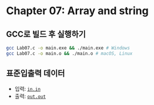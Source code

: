 # Chapter 07: Array and string

## GCC로 빌드 후 실행하기
```sh
gcc Lab07.c -o main.exe && ./main.exe # Windows
gcc Lab07.c -o main.o && ./main.o # macOS, Linux
```

## 표준입출력 데이터
* 입력: [`in.in`](./in.in)
* 출력: [`out.out`](./out.out)
